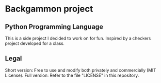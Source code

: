 # Backgammon project
## Python Programming Language

This is a side project I decided to work on for fun. Inspired by a checkers project developed for a class.

## Legal
Short version: Free to use and modify both privately and commercially (MIT License).
Full version: Refer to the file "LICENSE" in this repository.
